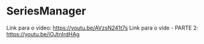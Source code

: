 # SeriesManager
Link para o vídeo: https://youtu.be/AVzsN241t7s
Link para o víde - PARTE 2: https://youtu.be/iOJtnIrdHAg
